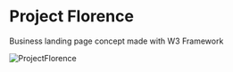 # Project Florence

Business landing page concept made with W3 Framework

![ProjectFlorence](https://i.imgur.com/iryJRNq.jpg)